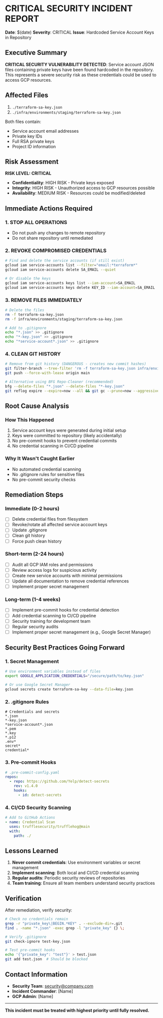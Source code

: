 # CRITICAL SECURITY INCIDENT REPORT

**Date**: $(date)
**Severity**: CRITICAL
**Issue**: Hardcoded Service Account Keys in Repository

## Executive Summary

**CRITICAL SECURITY VULNERABILITY DETECTED**: Service account JSON files containing private keys have been found hardcoded in the repository. This represents a severe security risk as these credentials could be used to access GCP resources.

## Affected Files

1. `./terraform-sa-key.json`
2. `./infra/environments/staging/terraform-sa-key.json`

Both files contain:
- Service account email addresses
- Private key IDs  
- Full RSA private keys
- Project ID information

## Risk Assessment

**RISK LEVEL: CRITICAL**

- **Confidentiality**: HIGH RISK - Private keys exposed
- **Integrity**: HIGH RISK - Unauthorized access to GCP resources possible
- **Availability**: MEDIUM RISK - Resources could be modified/deleted

## Immediate Actions Required

### 1. STOP ALL OPERATIONS
- Do not push any changes to remote repository
- Do not share repository until remediated

### 2. REVOKE COMPROMISED CREDENTIALS
```bash
# Find and delete the service accounts (if still exist)
gcloud iam service-accounts list --filter="email:*terraform*"
gcloud iam service-accounts delete SA_EMAIL --quiet

# Or disable the keys
gcloud iam service-accounts keys list --iam-account=SA_EMAIL
gcloud iam service-accounts keys delete KEY_ID --iam-account=SA_EMAIL
```

### 3. REMOVE FILES IMMEDIATELY
```bash
# Delete the files
rm -f terraform-sa-key.json
rm -f infra/environments/staging/terraform-sa-key.json

# Add to .gitignore
echo "*.json" >> .gitignore
echo "*-key.json" >> .gitignore
echo "*service-account*.json" >> .gitignore
```

### 4. CLEAN GIT HISTORY
```bash
# Remove from git history (DANGEROUS - creates new commit hashes)
git filter-branch --tree-filter 'rm -f terraform-sa-key.json infra/environments/staging/terraform-sa-key.json' HEAD
git push --force-with-lease origin main

# Alternative using BFG Repo-Cleaner (recommended)
bfg --delete-files "*.json" --delete-files "*-key.json"
git reflog expire --expire=now --all && git gc --prune=now --aggressive
```

## Root Cause Analysis

### How This Happened
1. Service account keys were generated during initial setup
2. Keys were committed to repository (likely accidentally)
3. No pre-commit hooks to prevent credential commits
4. No credential scanning in CI/CD pipeline

### Why It Wasn't Caught Earlier
- No automated credential scanning
- No .gitignore rules for sensitive files
- No pre-commit security checks

## Remediation Steps

### Immediate (0-2 hours)
- [ ] Delete credential files from filesystem
- [ ] Revoke/rotate all affected service account keys
- [ ] Update .gitignore
- [ ] Clean git history
- [ ] Force push clean history

### Short-term (2-24 hours)
- [ ] Audit all GCP IAM roles and permissions
- [ ] Review access logs for suspicious activity
- [ ] Create new service accounts with minimal permissions
- [ ] Update all documentation to remove credential references
- [ ] Implement proper secret management

### Long-term (1-4 weeks)
- [ ] Implement pre-commit hooks for credential detection
- [ ] Add credential scanning to CI/CD pipeline
- [ ] Security training for development team
- [ ] Regular security audits
- [ ] Implement proper secret management (e.g., Google Secret Manager)

## Security Best Practices Going Forward

### 1. Secret Management
```bash
# Use environment variables instead of files
export GOOGLE_APPLICATION_CREDENTIALS="/secure/path/to/key.json"

# Or use Google Secret Manager
gcloud secrets create terraform-sa-key --data-file=key.json
```

### 2. .gitignore Rules
```
# Credentials and secrets
*.json
*-key.json
*service-account*.json
*.pem
*.key
*.p12
.env*
secret*
credential*
```

### 3. Pre-commit Hooks
```yaml
# .pre-commit-config.yaml
repos:
  - repo: https://github.com/Yelp/detect-secrets
    rev: v1.4.0
    hooks:
      - id: detect-secrets
```

### 4. CI/CD Security Scanning
```yaml
# Add to GitHub Actions
- name: Credential Scan
  uses: trufflesecurity/trufflehog@main
  with:
    path: ./
```

## Lessons Learned

1. **Never commit credentials**: Use environment variables or secret management
2. **Implement scanning**: Both local and CI/CD credential scanning
3. **Regular audits**: Periodic security reviews of repositories
4. **Team training**: Ensure all team members understand security practices

## Verification

After remediation, verify security:

```bash
# Check no credentials remain
grep -r "private_key\|BEGIN.*KEY" . --exclude-dir=.git
find . -name "*.json" -exec grep -l "private_key" {} \;

# Verify .gitignore
git check-ignore test-key.json

# Test pre-commit hooks
echo '{"private_key": "test"}' > test.json
git add test.json  # Should be blocked
```

## Contact Information

- **Security Team**: security@company.com
- **Incident Commander**: [Name]
- **GCP Admin**: [Name]

---

**This incident must be treated with highest priority until fully resolved.**
